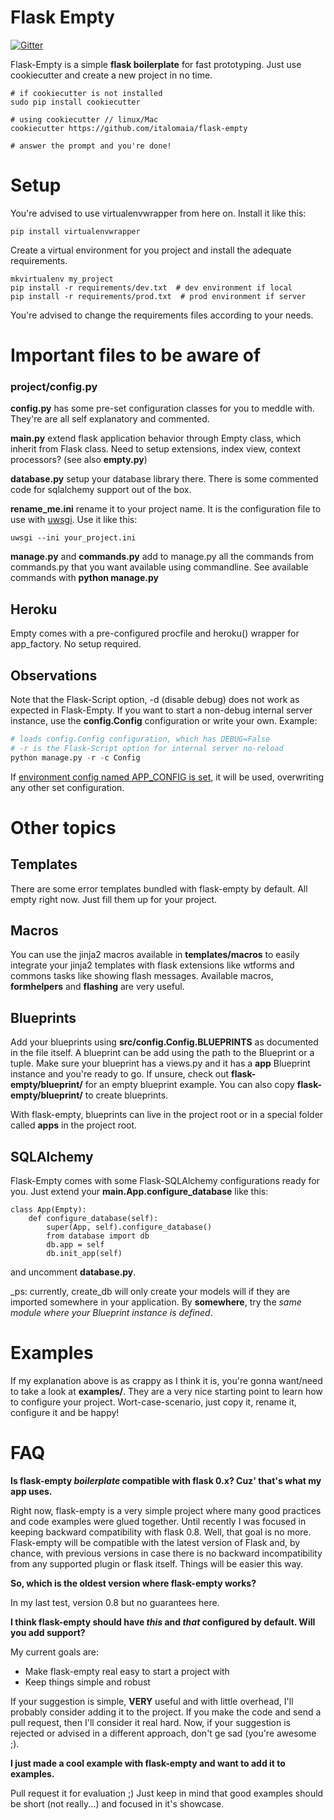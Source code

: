 Flask Empty
===========

[![Gitter](https://badges.gitter.im/Join%20Chat.svg)](https://gitter.im/italomaia/flask-empty?utm_source=badge&utm_medium=badge&utm_campaign=pr-badge&utm_content=badge)

Flask-Empty is a simple **flask boilerplate** for fast prototyping. Just
use cookiecutter and create a new project in no time.

```shell
# if cookiecutter is not installed
sudo pip install cookiecutter

# using cookiecutter // linux/Mac
cookiecutter https://github.com/italomaia/flask-empty

# answer the prompt and you're done!
```

Setup
=====

You're advised to use virtualenvwrapper from here on. Install it like this:

```
pip install virtualenvwrapper
```

Create a virtual environment for you project and install the adequate requirements.

```
mkvirtualenv my_project
pip install -r requirements/dev.txt  # dev environment if local
pip install -r requirements/prod.txt  # prod environment if server
```

You're advised to change the requirements files according to your needs.

Important files to be aware of
==============================

### project/config.py

**config.py** has some pre-set configuration classes for you to meddle with. They're are all self explanatory
and commented.  

**main.py** extend flask application behavior through Empty class, which inherit from Flask class. Need to setup
extensions, index view, context processors? (see also **empty.py**)

**database.py** setup your database library there. There is some commented code for sqlalchemy support out of the box.

**rename_me.ini** rename it to your project name. It is the configuration file to use
with [uwsgi](https://github.com/unbit/uwsgi). Use it like this:

```
uwsgi --ini your_project.ini
```

**manage.py** and **commands.py** add to manage.py all the commands from commands.py that you want available using
 commandline. See available commands with **python manage.py**

## Heroku

Empty comes with a pre-configured procfile and heroku() wrapper for app_factory. No setup required.

## Observations

Note that the Flask-Script option, -d (disable debug) does not work as expected in Flask-Empty. If you want
to start a non-debug internal server instance, use the **config.Config** configuration or write your own. Example:

```python
# loads config.Config configuration, which has DEBUG=False
# -r is the Flask-Script option for internal server no-reload
python manage.py -r -c Config
```

If [environment config named APP_CONFIG is set](http://flask.pocoo.org/docs/config/#configuring-from-files),
it will be used, overwriting any other set configuration.

Other topics
============

## Templates

There are some error templates bundled with flask-empty by default. All empty right now. Just fill them up for
your project.

## Macros

You can use the jinja2 macros available in **templates/macros** to easily integrate your jinja2 templates with
flask extensions like wtforms and commons tasks like showing flash messages. Available macros, **formhelpers**
and **flashing** are very useful.

## Blueprints

Add your blueprints using **src/config.Config.BLUEPRINTS** as documented in the file itself. A blueprint can be add
using the path to the Blueprint or a tuple. Make sure your blueprint has a views.py and
it has a **app** Blueprint instance and you're ready to go. If unsure, check out **flask-empty/blueprint/**
for an empty blueprint example. You can also copy **flask-empty/blueprint/** to create blueprints.

With flask-empty, blueprints can live in the project root or in a special folder called **apps** in the project root.

## SQLAlchemy

Flask-Empty comes with some Flask-SQLAlchemy configurations ready for you. Just extend
your **main.App.configure_database** like this:

```
class App(Empty):
    def configure_database(self):
        super(App, self).configure_database()
        from database import db
        db.app = self
        db.init_app(self)
```

and uncomment **database.py**.

_ps: currently, create_db will only create your models will if they are imported somewhere in your application.
By **somewhere**, try the *same module where your Blueprint instance is defined*.

Examples
========
If my explanation above is as crappy as I think it is, you're gonna want/need to take a look at **examples/**. They
are a very nice starting point to learn how to configure your project. Wort-case-scenario, just copy it, rename it,
configure it and be happy!

FAQ
===
**Is flask-empty _boilerplate_ compatible with flask 0.x? Cuz' that's what my app uses.**

Right now, flask-empty is a very simple project where many good practices and code examples were glued together.
Until recently I was focused in keeping backward compatibility with flask 0.8. Well, that goal is no more.
 Flask-empty will be compatible with the latest version of Flask and, by chance, with previous versions in case
 there is no backward incompatibility from any supported plugin or flask itself. Things will be easier this way.

**So, which is the oldest version where flask-empty works?**

In my last test, version 0.8 but no guarantees here.

**I think flask-empty should have _this_ and _that_ configured by default. Will you add support?**

My current goals are:

* Make flask-empty real easy to start a project with
* Keep things simple and robust

If your suggestion is simple, **VERY** useful and with little overhead, I'll probably consider adding it to the
project. If you make the code and send a pull request, then I'll consider it real hard. Now, if your suggestion is
 rejected or advised in a different approach, don't ge sad (you're awesome ;).

**I just made a cool example with flask-empty and want to add it to examples.**

Pull request it for evaluation ;)
Just keep in mind that good examples should be short (not really...) and focused in it's showcase.
